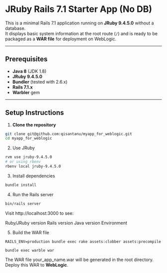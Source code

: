 # JRuby Rails 7.1 Starter App (No DB)  

This is a minimal Rails 7.1 application running on **JRuby 9.4.5.0** without a database.  
It displays basic system information at the root route (`/`) and is ready to be packaged as a **WAR file** for deployment on WebLogic.  

---

## Prerequisites

- **Java 8** (JDK 1.8)
- **JRuby 9.4.5.0**
- **Bundler** (tested with 2.6.x)
- **Rails 7.1.x**
- **Warbler** gem

---

## Setup Instructions

1. **Clone the repository**
```bash
git clone git@github.com:qisantanu/myapp_for_weblogic.git
cd myapp_for_weblogic
```

2. Use JRuby

```bash
rvm use jruby-9.4.5.0
# or using rbenv
rbenv local jruby-9.4.5.0
```

3. Install dependencies

```bash
bundle install
```

4. Run the Rails server

```bash
bin/rails server
```

Visit http://localhost:3000
 to see:

Ruby/JRuby version
Rails version
Java version
Environment


5. Build the WAR file

`RAILS_ENV=production bundle exec rake assets:clobber assets:precompile`

`bundle exec warble war`



The WAR file your_app_name.war will be generated in the root directory.
Deploy this WAR to __WebLogic__.